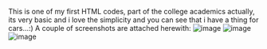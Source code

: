 This is one of my first HTML codes, part of the college academics actually, its very basic and i love the simplicity and you can see that i have a thing for cars...:)
A couple of screenshots are attached herewith:
![image](https://github.com/user-attachments/assets/8949efff-b95a-44e7-bef3-71ca9727d864)
![image](https://github.com/user-attachments/assets/c5e78efd-eea2-4eeb-8f29-b03cd4f63fd4)
![image](https://github.com/user-attachments/assets/9f42adad-1bfd-4f3a-949a-37061bb2db2d)
